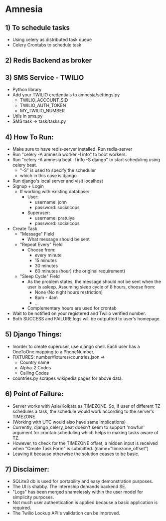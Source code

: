 # Amnesia

## 1) To schedule tasks
- Using celery as distributed task queue
- Celery Crontabs to schedule task

## 2) Redis Backend as broker

## 3) SMS Service - TWILIO
- Python library
- Add your TWILIO credentials to amnesia/settings.py
	- TWILIO_ACCOUNT_SID
	- TWILIO_AUTH_TOKEN
	- MY_TWILIO_NUMBER
- Utils in sms.py
- SMS task => task/tasks.py

## 4) How To Run:
- Make sure to have redis-server installed. Run redis-server
- Run "celery -A amnesia worker -l info" to boot workers.
- Run "celery -A amnesia beat -l info -S django" to start scheduling using celery beat.
	- "-S" is used to specify the scheduler
	- which in this case is django
- Run django's local server and visit localhost
- Signup + Login
	- If working with existing database:
		- User:
			- username: john
			- password: socialcops
		- Superuser:
			- username: pratulya
			- password: socialcops
- Create Task
	- "Message" Field
		- What message should be sent
	- "Repeat Every" Field
		- Choose from:
			- every minute
			- 15 minutes
			- 30 minutes
			- 60 minutes (hour) (the original requirement)
	- "Sleep Cycle" Field
		- As the problem states, the message should not be sent when the user is asleep. Assuming sleep cycle of 8 hours, choose from:
			- None (No night hours restriction)
			- 8pm - 4am
			- ...
		- Complementary hours are used for crontab
- Wait to be notified on your registered and Twilio verified number.
- Both SUCCESS and FAILURE logs will be outputted to user's homepage.

## 5) Django Things:
- Inorder to create superuser, use django shell. Each user has a OneToOne mapping to a PhoneNumber.
- FIXTURES: number/fixtures/countries.json =>
	- Country name
	- Alpha-2 Codes
	- Calling Codes
- countries.py scrapes wikipedia pages for above data.

## 6) Point of Failure:
- Server works with Asia/Kolkata as TIMEZONE. So, if user of different TZ schedules a task, the schedule would work according to the server's TIMEZONE.
- (Working with UTC would also have same implications)
- Currently, django_celery_beat doesn't seem to support 'nowfun' argument for crontab scheduling which helps in making tasks aware of TZ.
- However, to check for the TIMEZONE offset, a hidden input is received when "Create Task Form" is submitted. (name="timezone_offset")
- Leaving it because otherwise the solution ceases to be basic.

## 7) Disclaimer:
- SQLite3 db is used for portability and easy demonstration purposes.
- The UI is shabby. The internship demands backend SE.
- "Logs" has been merged shamelessly within the user model for simplicity purposes.
- Not much user authentication is applied because a basic application is required.
- The Twilio Lookup API's validation can be improved.
